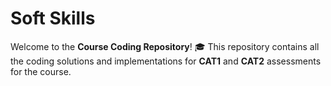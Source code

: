 # Soft Skills

Welcome to the **Course Coding Repository**! 🎓 This repository contains all the coding solutions and implementations for **CAT1** and **CAT2** assessments for the course.

